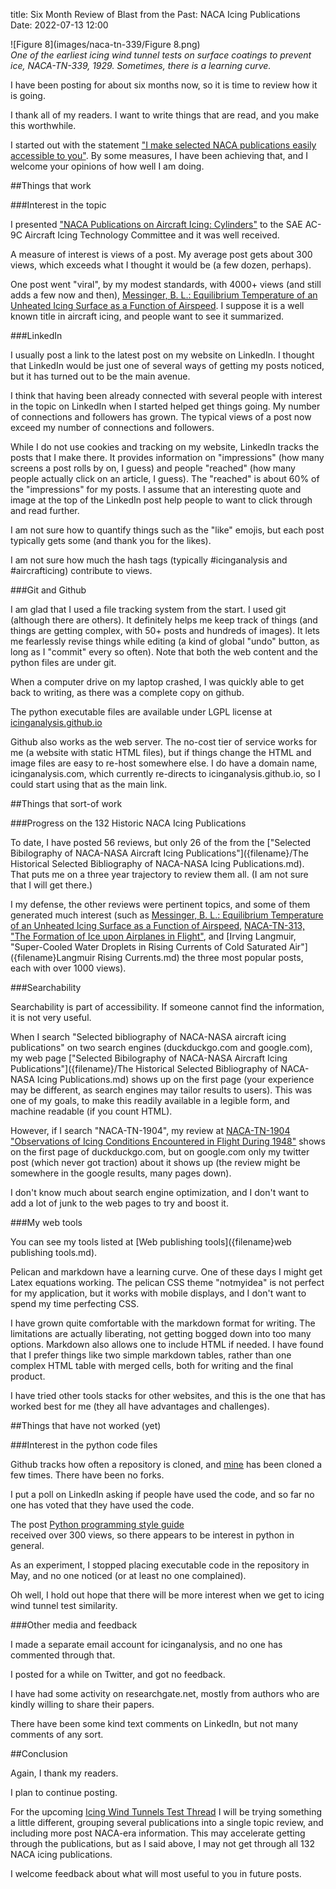 title: Six Month Review of Blast from the Past: NACA Icing Publications    
Date: 2022-07-13 12:00  

![Figure 8](images/naca-tn-339/Figure 8.png)  
_One of the earliest icing wind tunnel tests on surface coatings to prevent ice, NACA-TN-339, 1929. Sometimes, there is a learning curve._  

I have been posting for about six months now, 
so it is time to review how it is going.  

I thank all of my readers. 
I want to write things that are read, and you make this worthwhile. 

I started out with the statement ["I make selected NACA publications easily accessible to you"]({filename}introduction.md). 
By some measures, I have been achieving that, 
and I welcome your opinions of how well I am doing. 

##Things that work

###Interest in the topic  

I presented ["NACA Publications on Aircraft Icing: Cylinders"](https://icinganalysis.github.io/images/cylinder_thread_wrap_up/SAE%20presentation%20Cook.pdf) 
to the SAE AC-9C Aircraft Icing Technology Committee and it was well received. 

A measure of interest is views of a post. 
My average post gets about 300 views, 
which exceeds what I thought it would be (a few dozen, perhaps). 

One post went "viral", by my modest standards, with 4000+ views (and still adds a few now and then), 
[Messinger, B. L.: Equilibrium Temperature of an Unheated Icing Surface as a Function of Airspeed]({filename}messinger.md). 
I suppose it is a well known title in aircraft icing, 
and people want to see it summarized. 

###LinkedIn

I usually post a link to the latest post on my website on LinkedIn. 
I thought that LinkedIn would be just one of several ways of getting my posts noticed, 
but it has turned out to be the main avenue. 

I think that having been already connected with several people 
with interest in the topic on LinkedIn when I started helped get things going.
My number of connections and followers has grown. 
The typical views of a post now exceed my number of connections and followers. 

While I do not use cookies and tracking on my website, 
LinkedIn tracks the posts that I make there. 
It provides information on "impressions" (how many screens a post rolls by on, I guess) 
and people "reached" (how many people actually click on an article, I guess).
The "reached" is about 60% of the "impressions" for my posts. 
I assume that an interesting quote and image at the top of the LinkedIn post help 
people to want to click through and read further. 

I am not sure how to quantify things such as the "like" emojis, 
but each post typically gets some (and thank you for the likes). 

I am not sure how much the hash tags (typically #icinganalysis and #aircrafticing) 
contribute to views. 

###Git and Github

I am glad that I used a file tracking system from the start. 
I used git (although there are others). 
It definitely helps me keep track of things
(and things are getting complex, with 50+ posts and hundreds of images). 
It lets me fearlessly revise things while editing 
(a kind of global "undo" button, as long as I "commit" every so often). 
Note that both the web content and the python files are under git. 

When a computer drive on my laptop crashed, 
I was quickly able to get back to writing, 
as there was a complete copy on github.

The python executable files are available under LGPL license at [icinganalysis.github.io](https://github.com/icinganalysis/icinganalysis.github.io/tree/main/icinganalysis) 

Github also works as the web server. 
The no-cost tier of service works for me (a website with static HTML files), 
but if things change the HTML and image files are easy to 
re-host somewhere else. 
I do have a domain name, icinganalysis.com, 
which currently re-directs to icinganalysis.github.io, 
so I could start using that as the main link. 

##Things that sort-of work

###Progress on the 132 Historic NACA Icing Publications 

To date, I have posted 56 reviews, but only 26 of the from the ["Selected Bibilography of NACA-NASA Aircraft Icing Publications"]({filename}/The Historical Selected Bibliography of NACA-NASA Icing Publications.md).  
That puts me on a three year trajectory to review them all. 
(I am not sure that I will get there.) 

I my defense, the other reviews were pertinent topics, 
and some of them generated much interest 
(such as [Messinger, B. L.: Equilibrium Temperature of an Unheated Icing Surface as a Function of Airspeed]({filename}messinger.md), 
[NACA-TN-313, "The Formation of Ice upon Airplanes in Flight"]({filename}NACA-TN-313.md), 
and [Irving Langmuir, "Super-Cooled Water Droplets in Rising Currents of Cold Saturated Air"]({filename}Langmuir Rising Currents.md) 
the three most popular posts, each with over 1000 views). 

###Searchability

Searchability is part of accessibility. 
If someone cannot find the information, it is not very useful. 

When I search "Selected bibliography of NACA-NASA aircraft icing publications" on two search engines
(duckduckgo.com and google.com), my web page ["Selected Bibilography of NACA-NASA Aircraft Icing Publications"]({filename}/The Historical Selected Bibliography of NACA-NASA Icing Publications.md) 
shows up on the first page 
(your experience may be different, as search engines may tailor results to users). 
This was one of my goals, to make this readily available in a legible form, 
and machine readable (if you count HTML).

However, if I search "NACA-TN-1904", my review at [NACA-TN-1904 "Observations of Icing Conditions Encountered in Flight During 1948"]({filename}/NACA-TN-1904.md) 
shows on the first page of duckduckgo.com, but on google.com 
only my twitter post (which never got traction) about it shows up
(the review might be somewhere in the google results, many pages down).

I don't know much about search engine optimization, 
and I don't want to add a lot of junk to the web pages to try and boost it. 

###My web tools

You can see my tools listed at [Web publishing tools]({filename}web publishing tools.md).  

Pelican and markdown have a learning curve. 
One of these days I might get Latex equations working. 
The pelican CSS theme "notmyidea" is not perfect for my application, 
but it works with mobile displays, and I don't 
want to spend my time perfecting CSS. 

I have grown quite comfortable with the markdown format for writing. 
The limitations are actually liberating, not getting bogged down into too many options. 
Markdown also allows one to include HTML if needed. 
I have found that I prefer things like two simple markdown tables, 
rather than one complex HTML table with merged cells, 
both for writing and the final product. 

I have tried other tools stacks for other websites, 
and this is the one that has worked best for me
(they all have advantages and challenges). 

##Things that have not worked (yet)

###Interest in the python code files

Github tracks how often a repository is cloned, 
and [mine](https://github.com/icinganalysis/icinganalysis.github.io/tree/main/icinganalysis) has been cloned a few times. 
There have been no forks. 

I put a poll on LinkedIn asking if people have used the code, 
and so far no one has voted that they have used the code. 

The post [Python programming style guide]({filename}python_style_guide.md)  
received over 300 views, 
so there appears to be interest in python in general. 

As an experiment, I stopped placing executable code in the repository in May, 
and no one noticed 
(or at least no one complained). 

Oh well, I hold out hope that there will be more interest when 
we get to icing wind tunnel test similarity. 

###Other media and feedback

I made a separate email account for icinganalysis, and no one has commented through that. 

I posted for a while on Twitter, and got no feedback. 

I have had some activity on researchgate.net, 
mostly from authors who are kindly willing to share their papers. 

There have been some kind text comments on LinkedIn, but not many comments of any sort. 

##Conclusion

Again, I thank my readers. 

I plan to continue posting.

For the upcoming [Icing Wind Tunnels Test Thread]({filename}icing_wind_tunnel_test.md) 
I will be trying something a little different, 
grouping several publications into a single topic review, 
and including more post NACA-era information. 
This may accelerate getting through the publications, 
but as I said above, I may not get through all 132 NACA icing publications. 

I welcome feedback about what will most useful to you in future posts. 





